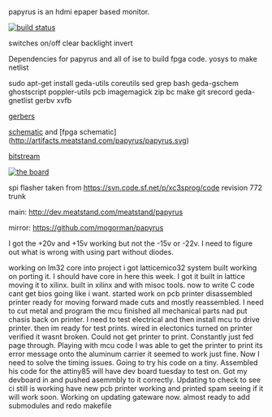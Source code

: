 papyrus is an hdmi epaper based monitor.

[![build status](http://ci.meatstand.com/projects/4/status.png?ref=master)](http://ci.meatstand.com/projects/4?ref=master)

switches
on/off
clear
backlight
invert

Dependencies for papyrus and all of ise to build fpga code. yosys to make netlist

sudo apt-get install geda-utils coreutils sed grep bash geda-gschem ghostscript poppler-utils pcb imagemagick zip bc make git srecord geda-gnetlist gerbv xvfb

[gerbers](http://artifacts.meatstand.com/papyrus/gerbers.zip)

[schematic](http://artifacts.meatstand.com/papyrus/schematic.png) and [fpga schematic] (http://artifacts.meatstand.com/papyrus/papyrus.svg)

[bitstream](http://artifacts.meatstand.com/papyrus/papyrus.bit)

[![the board](http://artifacts.meatstand.com/papyrus/board.png)](http://artifacts.meatstand.com/papyrus/board.png)


spi flasher taken from https://svn.code.sf.net/p/xc3sprog/code revision 772 trunk

main: http://dev.meatstand.com/meatstand/papyrus

mirror: https://github.com/mogorman/papyrus

I got the +20v and +15v working but not the -15v or -22v.  I need to figure out what is wrong with using part without diodes.

working on lm32 core into project
i got latticemico32 system built working on porting it.
I should have core in here this week.  I got it built in lattice moving it to xilinx.
built in xilinx and with misoc tools.  now to write C code
cant get bios going like i want.
started work on pcb printer
disassembled printer ready for moving forward
made cuts and mostly reassembled.  I need to cut metal and program the mcu
finished all mechanical parts nad put chasis back on printer.
I need to test electrical and then install mcu to drive printer.
then im ready for test prints.
wired in electonics turned on printer verified it wasnt broken.
Could not get printer to print.  Constantly just fed page through.
Playing with mcu code I was able to get the printer to print its error message onto the aluminum carrier
it seemed to work just fine.  Now I need to solve the timing issues.  Going to try his code on a tiny.
Assembled his code for the attiny85 will have dev board tuesday to test on.
Got my devboard in and pushed asemmbly to it correctly.
Updating to check to see ci still is working
have new pcb printer working and printed spam seeing if it will work soon.
Working on updating gateware now.
almost ready to add submodules and redo makefile

